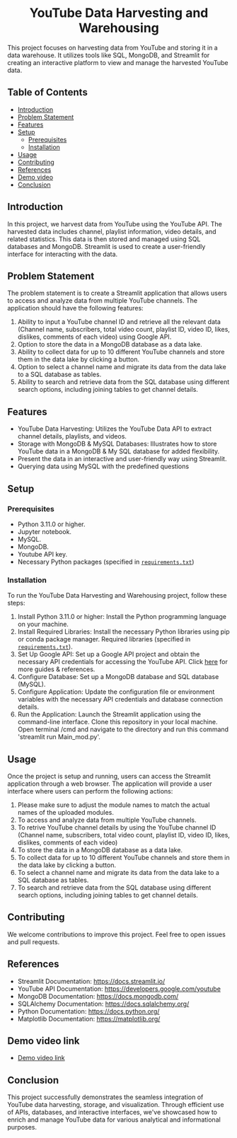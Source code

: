 # <div align="center">YouTube Data Harvesting and Warehousing</div>

This project focuses on harvesting data from YouTube and storing it in a data warehouse. It utilizes tools like SQL, MongoDB, and Streamlit for creating an interactive platform to view and manage the harvested YouTube data.

## Table of Contents

- [Introduction](#introduction)
- [Problem Statement](#Problem-Statement)
- [Features](#features)
- [Setup](#setup)
  - [Prerequisites](#prerequisites)
  - [Installation](#installation)
- [Usage](#usage)
- [Contributing](#contributing)
- [References](#References)
- [Demo video](#Demo-video-link)
- [Conclusion](#Conclusion)

## Introduction

In this project, we harvest data from YouTube using the YouTube API. The harvested data includes channel, playlist information, video details, and related statistics. This data is then stored and managed using SQL databases and MongoDB. Streamlit is used to create a user-friendly interface for interacting with the data.

## Problem Statement

The problem statement is to create a Streamlit application that allows users to access and analyze data from multiple YouTube channels. The application should have the following features:
  1. Ability to input a YouTube channel ID and retrieve all the relevant data (Channel name, subscribers, total video count, playlist ID, video ID, likes, dislikes, comments of each video) using Google API.
  2. Option to store the data in a MongoDB database as a data lake.
  3. Ability to collect data for up to 10 different YouTube channels and store them in the data lake by clicking a button.
  4. Option to select a channel name and migrate its data from the data lake to a SQL database as tables.
  5. Ability to search and retrieve data from the SQL database using different search options, including joining tables to get channel details.


## Features

- YouTube Data Harvesting: Utilizes the YouTube Data API to extract channel details, playlists, and videos.
- Storage with MongoDB & MySQL Databases: Illustrates how to store YouTube data in a  MongoDB & My SQL database for added flexibility.
- Present the data in an interactive and user-friendly way using Streamlit.
- Querying data using MySQL with the predefined questions

## Setup

### Prerequisites

- Python 3.11.0 or higher.
- Jupyter notebook.
- MySQL.
- MongoDB.
- Youtube API key.
- Necessary Python packages (specified in [`requirements.txt`](https://github.com/Santhosh-Analytics/Capstone/blob/main/requirements.txt))

### Installation

To run the YouTube Data Harvesting and Warehousing project, follow these steps:

1. Install Python 3.11.0 or higher: Install the Python programming language on your machine.
2. Install Required Libraries: Install the necessary Python libraries using pip or conda package manager. Required libraries (specified in [`requirements.txt`](https://github.com/Santhosh-Analytics/Capstone/blob/main/requirements.txt)).
3. Set Up Google API: Set up a Google API project and obtain the necessary API credentials for accessing the YouTube API. Click [here](https://developers.google.com/youtube/v3/getting-started) for more guides & references.
4. Configure Database: Set up a MongoDB database and SQL database (MySQL).
5. Configure Application: Update the configuration file or environment variables with the necessary API credentials and database connection details.
6. Run the Application: Launch the Streamlit application using the command-line interface. Clone this repository in your local machine. Open terminal /cmd and navigate to the directory and run this command 'streamlit run Main_mod.py'.

## Usage
Once the project is setup and running, users can access the Streamlit application through a web browser. The application will provide a user interface where users can perform the following actions:
<h7 style='text-align: left; color: black;'><ol> <li> Please make sure to adjust the module names to match the actual names of the uploaded modules.</li> <li > To access and analyze data from multiple YouTube channels. </li> <li> To retrive YouTube channel details by using the YouTube channel ID (Channel name, subscribers, total video count, playlist ID, video ID, likes, dislikes, comments of each video)  </li> <li >To store the data in a MongoDB database as a data lake. </li><li >To collect data for up to 10 different YouTube channels and store them in the data lake by clicking a button. </li><li >To select a channel name and migrate its data from the data lake to a SQL database as tables.</li><li >To search and retrieve data from the SQL database using different search options, including joining tables to get channel details.</li></ol><h7>

## Contributing 
We welcome contributions to improve this project. Feel free to open issues and pull requests.

## References

- Streamlit Documentation: https://docs.streamlit.io/
- YouTube API Documentation: https://developers.google.com/youtube
- MongoDB Documentation: https://docs.mongodb.com/
- SQLAlchemy Documentation: https://docs.sqlalchemy.org/
- Python Documentation: https://docs.python.org/
- Matplotlib Documentation: https://matplotlib.org/

## Demo video link

- [Demo video link]([https://github.com/Santhosh-Analytics/YouTube-Data-Harvesting-and-Warehousing](https://clipchamp.com/watch/K925TFFfYAS))


## Conclusion

This project successfully demonstrates the seamless integration of YouTube data harvesting, storage, and visualization. Through efficient use of APIs, databases, and interactive interfaces, we've showcased how to enrich and manage YouTube data for various analytical and informational purposes. 


